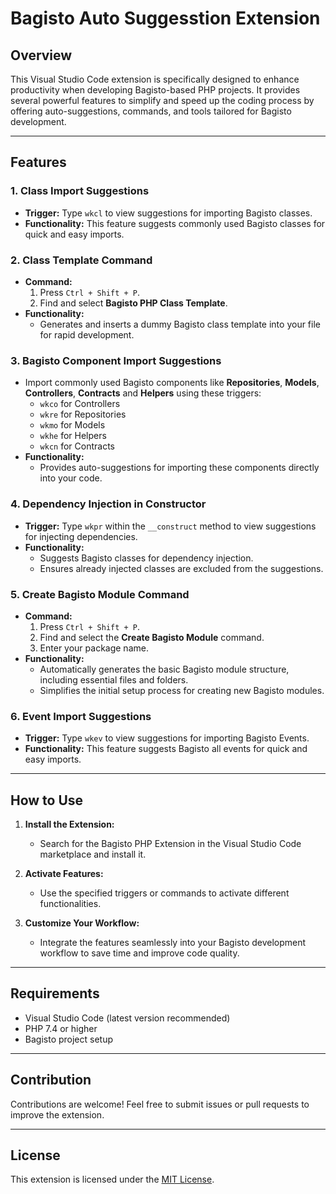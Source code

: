 # Bagisto Auto Suggesstion Extension

## Overview
This Visual Studio Code extension is specifically designed to enhance productivity when developing Bagisto-based PHP projects. It provides several powerful features to simplify and speed up the coding process by offering auto-suggestions, commands, and tools tailored for Bagisto development.

---

## Features

### 1. **Class Import Suggestions**
- **Trigger:** Type `wkcl` to view suggestions for importing Bagisto classes.
- **Functionality:** This feature suggests commonly used Bagisto classes for quick and easy imports.

### 2. **Class Template Command**
- **Command:**
  1. Press `Ctrl + Shift + P`.
  2. Find and select **Bagisto PHP Class Template**.
- **Functionality:**
  - Generates and inserts a dummy Bagisto class template into your file for rapid development.

### 3. **Bagisto Component Import Suggestions**
- Import commonly used Bagisto components like **Repositories**, **Models**, **Controllers**, **Contracts** and **Helpers** using these triggers:
  - `wkco` for Controllers
  - `wkre` for Repositories
  - `wkmo` for Models
  - `wkhe` for Helpers
  - `wkcn` for Contracts
- **Functionality:**
  - Provides auto-suggestions for importing these components directly into your code.

### 4. **Dependency Injection in Constructor**
- **Trigger:** Type `wkpr` within the `__construct` method to view suggestions for injecting dependencies.
- **Functionality:**
  - Suggests Bagisto classes for dependency injection.
  - Ensures already injected classes are excluded from the suggestions.

### 5. **Create Bagisto Module Command**
- **Command:**
  1. Press `Ctrl + Shift + P`.
  2. Find and select the **Create Bagisto Module** command.
  3. Enter your package name.
- **Functionality:**
  - Automatically generates the basic Bagisto module structure, including essential files and folders.
  - Simplifies the initial setup process for creating new Bagisto modules.

### 6. **Event Import Suggestions**
- **Trigger:** Type `wkev` to view suggestions for importing Bagisto Events.
- **Functionality:** This feature suggests Bagisto all events for quick and easy imports.
---

## How to Use

1. **Install the Extension:**
   - Search for the Bagisto PHP Extension in the Visual Studio Code marketplace and install it.

2. **Activate Features:**
   - Use the specified triggers or commands to activate different functionalities.

3. **Customize Your Workflow:**
   - Integrate the features seamlessly into your Bagisto development workflow to save time and improve code quality.

---

## Requirements
- Visual Studio Code (latest version recommended)
- PHP 7.4 or higher
- Bagisto project setup

---

## Contribution
Contributions are welcome! Feel free to submit issues or pull requests to improve the extension.

---

## License
This extension is licensed under the [MIT License](LICENSE).

